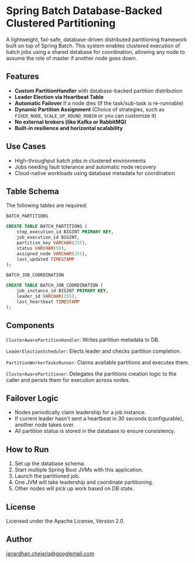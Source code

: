 # Spring Batch Database-Backed Clustered Partitioning

A lightweight, fail-safe, database-driven distributed partitioning framework built on top of Spring Batch. This system enables clustered execution of batch jobs using a shared database for coordination, allowing any node to assume the role of master if another node goes down.

## Features
<ul>
  <li><strong>Custom PartitionHandler</strong> with database-backed partition distribution</li>
  <li><strong>Leader Election via Heartbeat Table</strong></li>
  <li><strong>Automatic Failover</strong> if a node dies (If the task/sub-task is re-runnable)</li>
  <li><strong>Dynamic Partition Assignment</strong> (Choice of strategies, such as <code>FIXED_NODE</code>, <code>SCALE_UP</code>, <code>ROUND_ROBIN</code> or you can customize it)</li>
  <li><strong>No external brokers (like Kafka or RabbitMQ)</strong></li>
  <li><strong>Built-in resilience and horizontal scalability</strong></li>
</ul>


## Use Cases
<ul>
  <li>High-throughput batch jobs in clustered environments</li>
  <li>Jobs needing fault tolerance and automatic node recovery</li>
  <li>Cloud-native workloads using database metadata for coordination</li>
</ul>

## Table Schema

The following tables are required:

<code>BATCH_PARTITIONS</code>

```sql
CREATE TABLE BATCH_PARTITIONS (
    step_execution_id BIGINT PRIMARY KEY,
    job_execution_id BIGINT,
    partition_key VARCHAR(255),
    status VARCHAR(50),
    assigned_node VARCHAR(255),
    last_updated TIMESTAMP
);
```

<code>BATCH_JOB_COORDINATION</code>
```sql
CREATE TABLE BATCH_JOB_COORDINATION (
    job_instance_id BIGINT PRIMARY KEY,
    leader_id VARCHAR(255),
    last_heartbeat TIMESTAMP
);
```

## Components

<code>ClusterAwarePartitionHandler</code>: Writes partition metadata to DB.

<code>LeaderElectionScheduler</code>: Elects leader and checks partition completion.

<code>PartitionWorkerTasksRunner</code>: Claims available partitions and executes them.

<code>ClusterAwarePartitioner</code>: Delegates the partitions creation logic to the caller and perists them for execution across nodes.

## Failover Logic
<ul>
  <li>Nodes periodically claim leadership for a job instance.</li>
  <li>If current leader hasn't sent a heartbeat in 30 seconds (configurable), another node takes over.</li>
  <li>All partition status is stored in the database to ensure consistency.</li>
</ul>

## How to Run
<ol>
  <li>Set up the database schema.</li>
  <li>Start multiple Spring Boot JVMs with this application.</li>
  <li>Launch the partitioned job.</li>
  <li>One JVM will take leadership and coordinate partitioning.</li>
  <li>Other nodes will pick up work based on DB state.</li>
</ol>

## License

Licensed under the Apache License, Version 2.0.

## Author
janardhan.chejarla@googlemail.com
